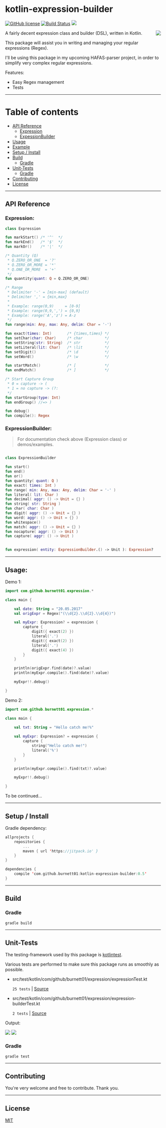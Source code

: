 
# kotlin-expression-builder

[![GitHub license](https://img.shields.io/badge/license-MIT-blue.svg)](https://raw.githubusercontent.com/Burnett01/paypal-basket/master/LICENSE) 
[![Build Status](https://travis-ci.org/Burnett01/kotlin-expression-builder.svg?branch=master)](https://travis-ci.org/Burnett01/kotlin-expression-builder) [![](https://jitpack.io/v/burnett01/kotlin-expression-builder.svg)](https://jitpack.io/#burnett01/kotlin-expression-builder)


<img src="http://i.imgur.com/I0DES9A.png" align="right"/>

A fairly decent expression class and builder (DSL), written in Kotlin.

This package will assist you in writing and managing your regular expressions (Regex).<br>

I'll be using this package in my upcoming HAFAS-parser project, in order to simplify very complex regular expressions.

Features:
  * Easy Regex management
  * Tests

---

# Table of contents
* [API Reference](#api-reference)
  * [Expression](#expression)
  * [ExpessionBuilder](#expressionbuilder)
* [Usage](#usage)
* [Example](../master/contrib)
* [Setup / Install](#setup-install)
* [Build](#build)
  * [Gradle](#gradle)
* [Unit-Tests](#unit-tests)
  * [Gradle](#gradle-1)
* [Contributing](#contributing)
* [License](#license)

---

## API Reference

### Expression:

```kotlin
class Expression

fun markStart() /* '^'  */
fun markEnd()   /* '$'  */
fun markOr()    /* '|'  */

/* Quantity (Q)
 * Q.ZERO_OR_ONE  = '?'
 * Q.ZERO_OR_MORE = '*'
 * Q.ONE_OR_MORE  = '+' 
 */
fun quantity(quant: Q = Q.ZERO_OR_ONE)

/* Range
 * Delimiter '-' = [min-max] (default)
 * Delimiter ',' = {min,max}
 *
 * Example: range(0,9)     = [0-9]
 * Example: range(0,9,',') = {0,9}
 * Example: range('A','z') = A-z
 */
fun range(min: Any, max: Any, delim: Char = '-')

fun exact(times: Int)       /* {times,times} */
fun setChar(char: Char)     /* char          */
fun setString(str: String)  /* str           */
fun setLiteral(lit: Char)   /* \lit          */
fun setDigit()              /* \d            */
fun setWord()               /* \w            */

fun startMatch()            /* [             */
fun endMatch()              /* ]             */

/* Start Capture Group
 * 0 = capture -> (
 * 1 = no capture -> (?:
 */
fun startGroup(type: Int)   
fun endGroup() //=> )

fun debug()
fun compile(): Regex
```

### ExpressionBuilder:

> For documentation check above (Expression class) or demos/examples.

```kotlin

class ExpressionBuilder

fun start()
fun end()
fun or()
fun quantity( quant: Q )
fun exact( times: Int )
fun range( min: Any, max: Any, delim: Char = '-' )
fun literal( lit: Char )
fun decimal( aggr: () -> Unit = {} )
fun string( str: String )
fun char( char: Char )
fun digit( aggr: () -> Unit = {} )
fun word( aggr: () -> Unit = {} )
fun whitespace()
fun match( aggr: () -> Unit = {} )
fun nocapture( aggr: () -> Unit )
fun capture( aggr: () -> Unit )

  
fun expression( entity: ExpressionBuilder.() -> Unit ): Expression?
```

---

## Usage:

Demo 1:

```kotlin
import com.github.burnett01.expression.*

class main {

    val date: String = "20.05.2017"
    val origExpr = Regex("(\\d{2}.\\d{2}.\\d{4})")

    val myExpr: Expression? = expression {
        capture {
            digit({ exact(2) })
            literal('.')
            digit({ exact(2) })
            literal('.')
            digit({ exact(4) })
        }
    }

    println(origExpr.find(date)?.value)
    println(myExpr.compile().find(date)?.value)

    myExpr!!.debug()

}
```

Demo 2:

```kotlin
import com.github.burnett01.expression.*

class main {

    val txt: String = "Hello catch me!%"
  
    val myExpr: Expression? = expression {
        capture {
            string("Hello catch me!")
            literal('%')
        }
    }

    println(myExpr.compile().find(txt)?.value)

    myExpr!!.debug()

}
```

To be continued...

---

## Setup / Install

Gradle dependency:

```kotlin
allprojects {
    repositories {
        ...
        maven { url 'https://jitpack.io' }
    }
}

dependencies {
    compile 'com.github.burnett01:kotlin-expression-builder:0.5'
}
```

---

## Build

### Gradle

```gradle build```

---

## Unit-Tests

The testing-framework used by this package is [kotlintest](https://github.com/kotlintest/kotlintest/).

Various tests are performed to make sure this package runs as smoothly as possible.


* src/test/kotlin/com/github/burnett01/expression/expressionTest.kt

    `25 tests` | [Source](../master/src/test/kotlin/com/github/burnett01/expression/expressionTest.kt)

* src/test/kotlin/com/github/burnett01/expression/expression-builderTest.kt

    `2 tests` | [Source](../master/src/test/kotlin/com/github/burnett01/expression/expression-builderTest.kt)

Output:   

<img src="http://i.imgur.com/SOJbN61.png" />

<img src="http://i.imgur.com/lihoy5t.png" />

### Gradle

```gradle test```

---

## Contributing

You're very welcome and free to contribute. Thank you.

---

## License

[MIT](../master/LICENSE.MD)
